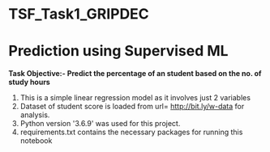 # TSF_Task1_GRIPDEC
# Prediction using Supervised ML
**Task Objective:- Predict the percentage of an student based on the no. of study hours**

1. This is a simple linear  regression model as it involves just 2 variables
2. Dataset of student score is loaded from url= http://bit.ly/w-data for analysis.
3. Python version '3.6.9' was used for this project.
4. requirements.txt contains the necessary packages for running this notebook
